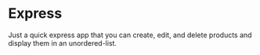 # Express
Just a quick express app that you can create, edit, and delete products and display them in an unordered-list.

